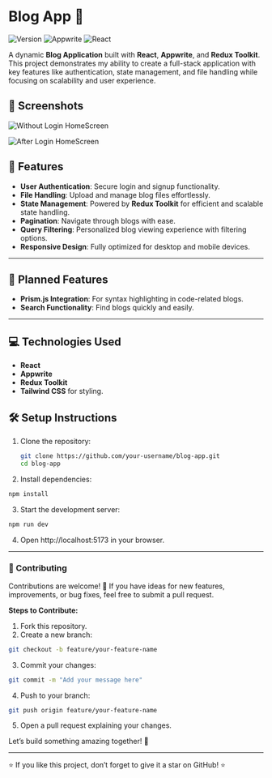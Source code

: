 # Blog App 📝
![Version](https://img.shields.io/badge/version-v1-blue)  ![Appwrite](https://img.shields.io/badge/backend-Appwrite-orange)  ![React](https://img.shields.io/badge/frontend-React-61DAFB) 

A dynamic **Blog Application** built with **React**, **Appwrite**, and **Redux Toolkit**. This project demonstrates my ability to create a full-stack application with key features like authentication, state management, and file handling while focusing on scalability and user experience.


## 📸 Screenshots

![Without Login HomeScreen](https://github.com/user-attachments/assets/bad02d50-3cf4-47bc-a52a-ab1caf050adc)


![After Login HomeScreen](https://github.com/user-attachments/assets/2d0ceb55-d1ab-448c-b9d6-bfb67a34942d)



## 🌟 Features

- **User Authentication**: Secure login and signup functionality.  
- **File Handling**: Upload and manage blog files effortlessly.  
- **State Management**: Powered by **Redux Toolkit** for efficient and scalable state handling.  
- **Pagination**: Navigate through blogs with ease.  
- **Query Filtering**: Personalized blog viewing experience with filtering options.  
- **Responsive Design**: Fully optimized for desktop and mobile devices.

---

## 🚀 Planned Features

- **Prism.js Integration**: For syntax highlighting in code-related blogs.  
- **Search Functionality**: Find blogs quickly and easily.

---

## 💻 Technologies Used

- **React**  
- **Appwrite**  
- **Redux Toolkit**  
- **Tailwind CSS** for styling.


## 🛠️ Setup Instructions

1. Clone the repository:  
   ```bash
   git clone https://github.com/your-username/blog-app.git
   cd blog-app
   ```
2. Install dependencies:
```bash
npm install
```
3. Start the development server:
```bash
npm run dev
```
4. Open http://localhost:5173 in your browser.
---
### 🤝 Contributing
Contributions are welcome! 🎉 If you have ideas for new features, improvements, or bug fixes, feel free to submit a pull request.

**Steps to Contribute:**

1. Fork this repository.
2. Create a new branch:
```bash
git checkout -b feature/your-feature-name
```
3. Commit your changes:
```bash
git commit -m "Add your message here"
```
4. Push to your branch:
```bash
git push origin feature/your-feature-name
```
5. Open a pull request explaining your changes.
   
Let’s build something amazing together! 🚀

---
⭐ If you like this project, don’t forget to give it a star on GitHub! ⭐

